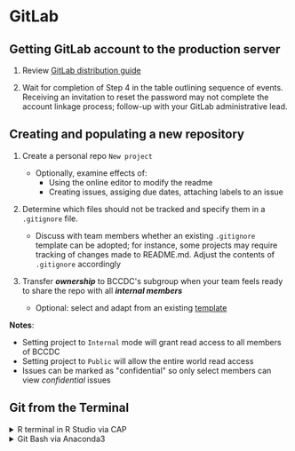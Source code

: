# GitLab


## Getting GitLab account to the **production server**

1. Review [GitLab distribution guide](https://healthbc-my.sharepoint.com/:w:/g/personal/kathleen_mclean_bccdc_ca/EZ04hCW-tX1KjcWe0oCA41EBnB1hEtVWeLw5prlKj3kQ0Q?e=E90wOC) 

2. Wait for completion of Step 4 in the table outlining sequence of events. Receiving an invitation to reset the password may not complete the account linkage process; follow-up with your GitLab administrative lead.

## Creating and populating a new repository

1. Create a personal repo ```New project``` 
    - Optionally, examine effects of:
        - Using the online editor to modify the readme 
        - Creating issues, assiging due dates, attaching labels to an issue

2. Determine which files should not be tracked and specify them in a ```.gitignore``` file.
    - Discuss with team members whether an existing ```.gitignore``` template can be adopted; for instance, some projects may require tracking of changes made to README.md. Adjust the contents of ```.gitignore``` accordingly

3. Transfer ***ownership***  to BCCDC's subgroup when your team feels ready to share the repo with all ***internal members***
    - Optional: select and adapt from an existing [template](https://docs.gitlab.com/ee/tutorials/move_personal_project_to_group/)

**Notes**:
- Setting project to ``Internal`` mode will grant read access to all members of BCCDC 
- Setting project to ``Public`` will allow the entire world read access 
- Issues can be marked as "confidential" so only select members can view *confidential* issues 



## Git from the Terminal 

<details>
<summary> R terminal in R Studio via CAP </summary>
</details>

<details>
<summary> Git Bash via Anaconda3 </summary>

1. Install ***Anaconda3***

2. Launch ***Git Bash***

3. In ***Git Bash***, change directory to where you'd like your local copy to reside, e.g. 
   ```cd o:``` and press ENTER
   
   Tip: make advantage of TAB key for code completion, e.g.
   ```cd BCC``` and press TAB key
   
   In this case, Bash will suggest you folder names that start with "BCC".
       

4. Create and securely make a copy of your personal token (see page 5 of ***GitLab Guide***)

5. Clone the repo; e.g.:
    ```git clone user.name:__put_personal_token_here__@lvmgenodh01.phsabc.ehcnet.ca/bccdc/das/dsi/SharePoint/GitLab.git```

6. Make changes on your local copy, e.g. create a new png file in your local directory

    ```
    git add .  # add all files for tracking 
    git commit -m "<your message here>" 
    git push   # publish to remote repo 
    ```

7. Check the repo GitLab for your changes, unless error messages were generated in Step 5
</details>
